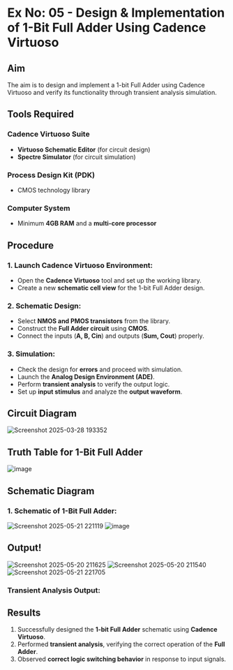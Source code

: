# Ex No: 05 - Design & Implementation of 1-Bit Full Adder Using Cadence Virtuoso

## Aim
The aim is to design and implement a 1-bit Full Adder using Cadence Virtuoso and verify its functionality through transient analysis simulation.

## Tools Required
### Cadence Virtuoso Suite
- **Virtuoso Schematic Editor** (for circuit design)
- **Spectre Simulator** (for circuit simulation)

### Process Design Kit (PDK)
- CMOS technology library

### Computer System
- Minimum **4GB RAM** and a **multi-core processor**

## Procedure

### 1. Launch Cadence Virtuoso Environment:
- Open the **Cadence Virtuoso** tool and set up the working library.
- Create a new **schematic cell view** for the 1-bit Full Adder design.

### 2. Schematic Design:
- Select **NMOS and PMOS transistors** from the library.
- Construct the **Full Adder circuit** using **CMOS**.
- Connect the inputs (**A, B, Cin**) and outputs (**Sum, Cout**) properly.

### 3. Simulation:
- Check the design for **errors** and proceed with simulation.
- Launch the **Analog Design Environment (ADE)**.
- Perform **transient analysis** to verify the output logic.
- Set up **input stimulus** and analyze the **output waveform**.

## Circuit Diagram
![Screenshot 2025-03-28 193352](https://github.com/user-attachments/assets/08a3dce3-1de0-4f1e-b050-7c3569490edd)


## Truth Table for 1-Bit Full Adder
![image](https://github.com/user-attachments/assets/328fae3c-b83a-4cd6-b394-54323dc59673)


## Schematic Diagram
### 1. Schematic of 1-Bit Full Adder:
![Screenshot 2025-05-21 221119](https://github.com/user-attachments/assets/900471a4-c2df-437b-b0c1-c1da07b4aef6)
![image](https://github.com/user-attachments/assets/1a962018-9d6b-4246-ab5f-424602551e87)



## Output!
![Screenshot 2025-05-20 211625](https://github.com/user-attachments/assets/d50a6bd2-90cc-47ab-8f54-f9124fad970e)
![Screenshot 2025-05-20 211540](https://github.com/user-attachments/assets/f1c54f0d-6468-4b27-9e58-6584c3142622)
![Screenshot 2025-05-21 221705](https://github.com/user-attachments/assets/62331f28-6631-48a4-bfe1-ae251eee98ec)


### Transient Analysis Output:


## Results
1. Successfully designed the **1-bit Full Adder** schematic using **Cadence Virtuoso**.
2. Performed **transient analysis**, verifying the correct operation of the **Full Adder**.
3. Observed **correct logic switching behavior** in response to input signals.
